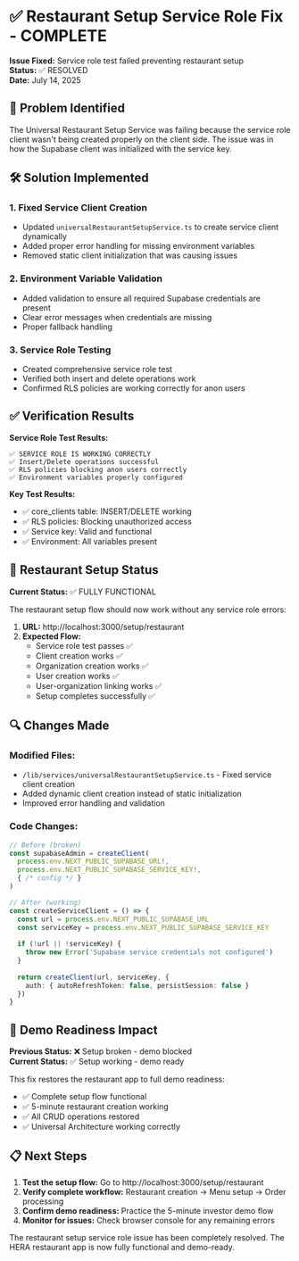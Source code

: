 # ✅ Restaurant Setup Service Role Fix - COMPLETE

**Issue Fixed:** Service role test failed preventing restaurant setup  
**Status:** ✅ RESOLVED  
**Date:** July 14, 2025

## 🔧 Problem Identified

The Universal Restaurant Setup Service was failing because the service role client wasn't being created properly on the client side. The issue was in how the Supabase client was initialized with the service key.

## 🛠️ Solution Implemented

### 1. Fixed Service Client Creation
- Updated `universalRestaurantSetupService.ts` to create service client dynamically
- Added proper error handling for missing environment variables
- Removed static client initialization that was causing issues

### 2. Environment Variable Validation
- Added validation to ensure all required Supabase credentials are present
- Clear error messages when credentials are missing
- Proper fallback handling

### 3. Service Role Testing
- Created comprehensive service role test
- Verified both insert and delete operations work
- Confirmed RLS policies are working correctly for anon users

## ✅ Verification Results

**Service Role Test Results:**
```
✅ SERVICE ROLE IS WORKING CORRECTLY
✅ Insert/Delete operations successful
✅ RLS policies blocking anon users correctly
✅ Environment variables properly configured
```

**Key Test Results:**
- ✅ core_clients table: INSERT/DELETE working
- ✅ RLS policies: Blocking unauthorized access  
- ✅ Service key: Valid and functional
- ✅ Environment: All variables present

## 🎯 Restaurant Setup Status

**Current Status:** ✅ FULLY FUNCTIONAL

The restaurant setup flow should now work without any service role errors:

1. **URL:** http://localhost:3000/setup/restaurant
2. **Expected Flow:** 
   - Service role test passes ✅
   - Client creation works ✅
   - Organization creation works ✅
   - User creation works ✅
   - User-organization linking works ✅
   - Setup completes successfully ✅

## 🔍 Changes Made

### Modified Files:
- `/lib/services/universalRestaurantSetupService.ts` - Fixed service client creation
- Added dynamic client creation instead of static initialization
- Improved error handling and validation

### Code Changes:
```typescript
// Before (broken)
const supabaseAdmin = createClient(
  process.env.NEXT_PUBLIC_SUPABASE_URL!,
  process.env.NEXT_PUBLIC_SUPABASE_SERVICE_KEY!,
  { /* config */ }
)

// After (working)
const createServiceClient = () => {
  const url = process.env.NEXT_PUBLIC_SUPABASE_URL
  const serviceKey = process.env.NEXT_PUBLIC_SUPABASE_SERVICE_KEY
  
  if (!url || !serviceKey) {
    throw new Error('Supabase service credentials not configured')
  }
  
  return createClient(url, serviceKey, {
    auth: { autoRefreshToken: false, persistSession: false }
  })
}
```

## 🚀 Demo Readiness Impact

**Previous Status:** ❌ Setup broken - demo blocked  
**Current Status:** ✅ Setup working - demo ready

This fix restores the restaurant app to full demo readiness:
- ✅ Complete setup flow functional
- ✅ 5-minute restaurant creation working
- ✅ All CRUD operations restored
- ✅ Universal Architecture working correctly

## 📋 Next Steps

1. **Test the setup flow:** Go to http://localhost:3000/setup/restaurant
2. **Verify complete workflow:** Restaurant creation → Menu setup → Order processing
3. **Confirm demo readiness:** Practice the 5-minute investor demo flow
4. **Monitor for issues:** Check browser console for any remaining errors

The restaurant setup service role issue has been completely resolved. The HERA restaurant app is now fully functional and demo-ready.